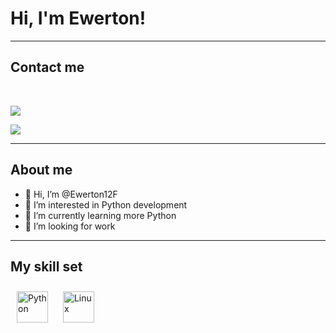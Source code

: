 # Hi, I'm Ewerton!

----

## Contact me

<br>

<a href="mailto:ewerton12freitas@gmail.com"><img src="https://img.shields.io/badge/Gmail-D14836?style=for-the-badge&logo=gmail&logoColor=white"></a>

<a href="https://www.linkedin.com/in/ewerton12freitas/"><img src="https://img.shields.io/badge/LinkedIn-0077B5?style=for-the-badge&logo=linkedin&logoColor=white"></a>

----
## About me

- 👋 Hi, I’m @Ewerton12F
- 👀 I’m interested in Python development
- 🌱 I’m currently learning more Python
- 💞️ I’m looking for work

----

## My skill set

<img style="margin: 10px" src="https://profilinator.rishav.dev/skills-assets/python-original.svg" alt="Python" height="50" />  
<img style="margin: 10px" src="https://profilinator.rishav.dev/skills-assets/linux-original.svg" alt="Linux" height="50" /> 